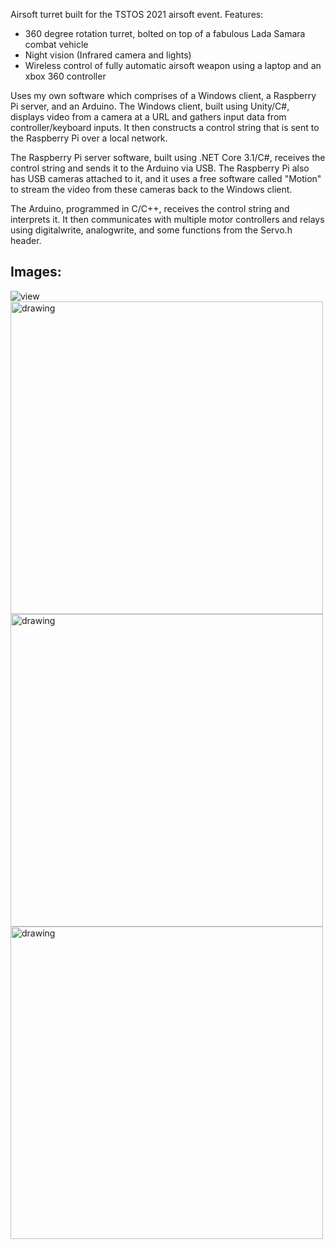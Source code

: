 Airsoft turret built for the TSTOS 2021 airsoft event. Features:
  - 360 degree rotation turret, bolted on top of a fabulous Lada Samara combat vehicle
  - Night vision (Infrared camera and lights)
  - Wireless control of fully automatic airsoft weapon using a laptop and an xbox 360 controller

Uses my own software which comprises of a Windows client, a Raspberry Pi server, and an Arduino.
The Windows client, built using Unity/C#, displays video from a camera at a URL and gathers input data from controller/keyboard inputs. It then constructs a control string that is sent to the Raspberry Pi over a local network.

The Raspberry Pi server software, built using .NET Core 3.1/C#, receives the control string and sends it to the Arduino via USB. The Raspberry Pi also has USB cameras attached to it, and it uses a free software called "Motion" to stream the video from these cameras back to the Windows client.

The Arduino, programmed in C/C++, receives the control string and interprets it. It then communicates with multiple motor controllers and relays using digitalwrite, analogwrite, and some functions from the Servo.h header.

## Images:
![view](https://user-images.githubusercontent.com/45420297/219242728-62cbb14f-009e-40f1-b8f8-b266e7d0f40b.gif)
<img src="https://user-images.githubusercontent.com/45420297/182593473-d3c663e6-0622-4838-8d1d-447931a8da50.png" alt="drawing" width="500"/>
<img src="https://user-images.githubusercontent.com/45420297/182592581-a92fcc81-68ac-4bcb-899a-2feb51ec9567.gif" alt="drawing" width="500"/>
<img src="https://user-images.githubusercontent.com/45420297/182594155-0909a873-9fb5-4136-91cd-f186e8420faf.png" alt="drawing" width="500"/>
